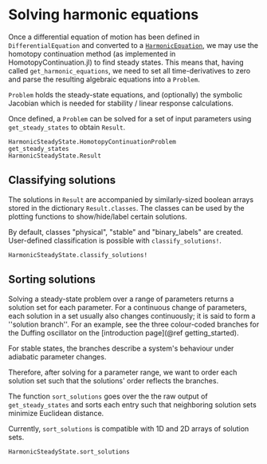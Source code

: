 # Solving harmonic equations

Once a differential equation of motion has been defined in `DifferentialEquation` and converted to a [`HarmonicEquation`](@ref), we may use the homotopy continuation method (as implemented in HomotopyContinuation.jl) to find steady states. This means that,
having called `get_harmonic_equations`, we need to set all time-derivatives to zero and parse the resulting algebraic equations into a `Problem`.

`Problem` holds the steady-state equations, and (optionally) the symbolic Jacobian which is needed for stability / linear response calculations.

Once defined, a `Problem` can be solved for a set of input parameters using `get_steady_states` to obtain `Result`.

```@docs; canonical=false
HarmonicSteadyState.HomotopyContinuationProblem
get_steady_states
HarmonicSteadyState.Result
```

## Classifying solutions

The solutions in `Result` are accompanied by similarly-sized boolean arrays stored in the dictionary `Result.classes`. The classes can be used by the plotting functions to show/hide/label certain solutions.

By default, classes "physical", "stable" and "binary\_labels" are created. User-defined classification is possible with `classify_solutions!`.

```@docs; canonical=false
HarmonicSteadyState.classify_solutions!
```

## Sorting solutions

Solving a steady-state problem over a range of parameters returns a solution set for each parameter. For a continuous change of parameters, each solution in a set usually also changes continuously; it is said
to form a ''solution branch''. For an example, see the three colour-coded branches for the Duffing oscillator on the [introduction page](@ref getting_started).

For stable states, the branches describe a system's behaviour under adiabatic parameter changes.

Therefore, after solving for a parameter range, we want to order each solution set such that the solutions' order reflects the branches.

The function `sort_solutions` goes over the the raw output of `get_steady_states` and sorts each entry such that neighboring solution sets minimize Euclidean distance.

Currently, `sort_solutions` is compatible with 1D and 2D arrays of solution sets.

```@docs; canonical=false
HarmonicSteadyState.sort_solutions
```
